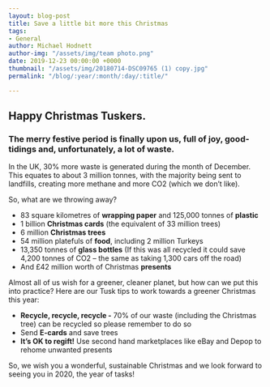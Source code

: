 ```yaml
---
layout: blog-post
title: Save a little bit more this Christmas
tags:
- General
author: Michael Hodnett
author-img: "/assets/img/team photo.png"
date: 2019-12-23 00:00:00 +0000
thumbnail: "/assets/img/20180714-DSC09765 (1) copy.jpg"
permalink: "/blog/:year/:month/:day/:title/"

---
```

## Happy Christmas Tuskers.

### The merry festive period is finally upon us, full of joy, good-tidings and, unfortunately, a lot of **waste**.

In the UK, 30% more waste is generated during the month of December. This equates to about 3 million tonnes, with the majority being sent to landfills, creating more methane and more CO2 (which we don’t like).

So, what are we throwing away?

* 83 square kilometres of **wrapping paper** and 125,000 tonnes of **plastic**
* 1 billion **Christmas cards** (the equivalent of 33 million trees)
* 6 million **Christmas trees**
* 54 million platefuls of **food**, including 2 million Turkeys
* 13,350 tonnes of **glass bottles** (If this was all recycled it could save 4,200 tonnes of CO2 – the same as taking 1,300 cars off the road)
* And £42 million worth of Christmas **presents**

Almost all of us wish for a greener, cleaner planet, but how can we put this into practice? Here are our Tusk tips to work towards a greener Christmas this year:

* **Recycle, recycle, recycle -** 70% of our waste (including the Christmas tree) can be recycled so please remember to do so
* Send **E-cards** and save trees
* **It’s OK to regift!** Use second hand marketplaces like eBay and Depop to rehome unwanted presents

So, we wish you a wonderful, sustainable Christmas and we look forward to seeing you in 2020, the year of tasks!